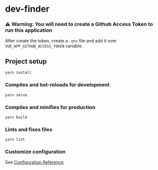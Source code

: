 # dev-finder

### ⚠ Warning: You will need to create a Github Access Token to run this application

After create the token, create a `.env` file and add it over `VUE_APP_GITHUB_ACCESS_TOKEN` variable.

## Project setup
```
yarn install
```

### Compiles and hot-reloads for development
```
yarn serve
```

### Compiles and minifies for production
```
yarn build
```

### Lints and fixes files
```
yarn lint
```

### Customize configuration
See [Configuration Reference](https://cli.vuejs.org/config/).
